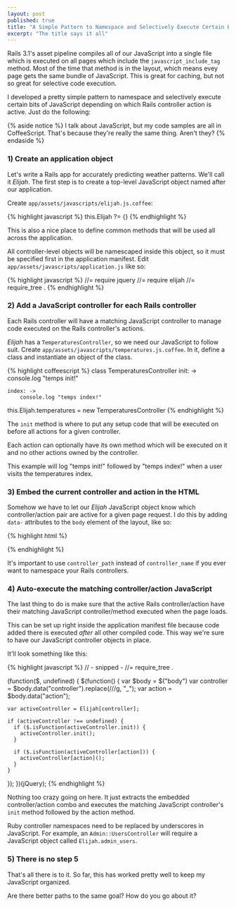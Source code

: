```yaml
---
layout: post
published: true
title: "A Simple Pattern to Namespace and Selectively Execute Certain Bits of JavaScript Depending on Which Rails Controller and Action are Active"
excerpt: "The title says it all"
---
```


Rails 3.1's asset pipeline compiles all of our JavaScript into a single file which is executed on all pages which include the `javascript_include_tag` method. Most of the time that method is in the layout, which means evey page gets the same bundle of JavaScript. This is great for caching, but not so great for selective code execution.

I developed a pretty simple pattern to namespace and selectively execute certain bits of JavaScript depending on which Rails controller action is active. Just do the following:

{% aside notice %}
I talk about JavaScript, but my code samples are all in CoffeeScript. That's because they're really the same thing. Aren't they?
{% endaside %}

### 1) Create an application object

Let's write a Rails app for accurately predicting weather patterns. We'll call it *Elijah*. The first step is to create a top-level JavaScript object named after our application.

Create `app/assets/javascripts/elijah.js.coffee`:

{% highlight javascript %}
this.Elijah ?= {}
{% endhighlight %}

This is also a nice place to define common methods that will be used all across the application.

All controller-level objects will be namescaped inside this object, so it must be specified first in the application manifest. Edit `app/assets/javascripts/application.js` like so:

{% highlight javascript %}
//= require jquery
//= require elijah
//= require_tree .
{% endhighlight %}

### 2) Add a JavaScript controller for each Rails controller

Each Rails controller will have a matching JavaScript controller to manage code executed on the Rails controller's actions.

*Elijah* has a `TemperaturesController`, so we need our JavaScript to follow suit. Create `app/assets/javascripts/temperatures.js.coffee`. In it, define a class and instantiate an object of the class.

{% highlight coffeescript %}
class TemperaturesController
    init: ->
        console.log "temps init!"

    index: ->
        console.log "temps index!"

this.Elijah.temperatures = new TemperaturesController
{% endhighlight %}

The `init` method is where to put any setup code that will be executed on before all actions for a given controller.

Each action can optionally have its own method which will be executed on it and no other actions owned by the controller.

This example will log "temps init!" followed by "temps index!" when a user visits the temperatures index.

### 3) Embed the current controller and action in the HTML

Somehow we have to let our *Elijah* JavaScript object know which controller/action pair are active for a given page request. I do this by adding `data-` attributes to the `body` element of the layout, like so:

{% highlight html %}
<body data-controller="<%= controller.controller_path %>" data-action="<%= controller.action_name %>">
{% endhighlight %}

It's important to use `controller_path` instead of `controller_name` if you ever want to namespace your Rails controllers.

### 4) Auto-execute the matching controller/action JavaScript

The last thing to do is make sure that the active Rails controller/action have their matching JavaScript controller/method executed when the page loads.

This can be set up right inside the application manifest file because code added there is executed *after* all other compiled code. This way we're sure to have our JavaScript controller objects in place.

It'll look something like this:

{% highlight javascript %}
// - snipped -
//= require_tree .

(function($, undefined) {
  $(function() {
    var $body = $("body")
    var controller = $body.data("controller").replace(/\//g, "_");
    var action = $body.data("action");

    var activeController = Elijah[controller];

    if (activeController !== undefined) {
      if ($.isFunction(activeController.init)) {
        activeController.init();
      }

      if ($.isFunction(activeController[action])) {
        activeController[action]();
      }
    }
  });
})(jQuery);
{% endhighlight %}

Nothing too crazy going on here. It just extracts the embedded controller/action combo and executes the matching JavaScript controller's `init` method followed by the action method.

Ruby controller namespaces need to be replaced by underscores in JavaScript. For example, an `Admin::UsersController` will require a JavaScript object called `Elijah.admin_users`.

### 5) There is no step 5

That's all there is to it. So far, this has worked pretty well to keep my JavaScript organized.

Are there better paths to the same goal? How do you go about it?
